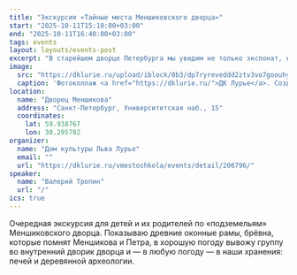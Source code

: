 ```yaml
---
title: "Экскурсия «Тайные места Меншиковского дворца»"
start: "2025-10-11T15:10:00+03:00"
end: "2025-10-11T16:40:00+03:00"
tags: events
layout: layouts/events-post
excerpt: "В старейшем дворце Петербурга мы увидим не только экспонат, который занимает два этажа дворца, и не только заглянем в кухонную вытяжку, в которой может спрятаться небольшой автобус. Мы ещё ответим на вопрос, почему во дворце второго человека в империи десятки замурованных окон, зачем здесь дверь, заложенная кирпичом, и крошечная дверка, ведущая в никуда..."
image:
  src: "https://dklurie.ru/upload/iblock/0b3/dp7ryreveddd2ztv3vo7goouhyk2rb4w.jpg"
  caption: 'Фотоколлаж <a href="https://dklurie.ru/">ДК Лурье</a>. Создан с использованием фотографий экспонатов <a href="https://www.hermitagemuseum.org/">Государственного Эрмитажа</a>'
location:
  name: "Дворец Меншикова"
  address: "Санкт-Петербург, Университетская наб., 15"
  coordinates:
    lat: 59.938767
    lon: 30.295782
organizer:
  name: "Дом культуры Льва Лурье"
  email: ""
  url: "https://dklurie.ru/vmestoshkola/events/detail/206796/"
speaker:
  name: "Валерий Тропин"
  url: "/"
ics: true
---
```


Очередная экскурсия для детей и их родителей по «подземельям» Меншиковского дворца. Показываю древние оконные рамы, брёвна, которые помнят Меншикова и Петра, в хорошую погоду вывожу группу во внутренний дворик дворца и — в любую погоду — в наши хранения: печей и деревянной археологии.
